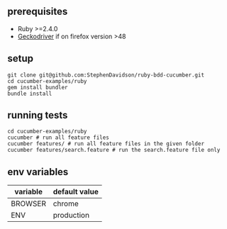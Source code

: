 
## prerequisites

* Ruby >=2.4.0
* [Geckodriver](github.com/mozilla/geckodriver/releases) if on firefox version >48

## setup

```shell
git clone git@github.com:StephenDavidson/ruby-bdd-cucumber.git
cd cucumber-examples/ruby
gem install bundler
bundle install
```

## running tests
``` shell
cd cucumber-examples/ruby
cucumber # run all feature files
cucumber features/ # run all feature files in the given folder
cucumber features/search.feature # run the search.feature file only
```

## env variables
variable  | default value
------------- | -------------
BROWSER  | chrome
ENV  | production

